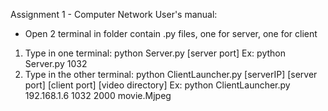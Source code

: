 Assignment 1 - Computer Network
 User's manual:
 - Open 2 terminal in folder contain .py files, one for server, one for client
 1. Type in one terminal: python Server.py [server port]
	Ex: python Server.py 1032
 2. Type in the other terminal: python ClientLauncher.py [serverIP] [server port] [client port] [video directory] 
	Ex: python ClientLauncher.py 192.168.1.6 1032 2000 movie.Mjpeg